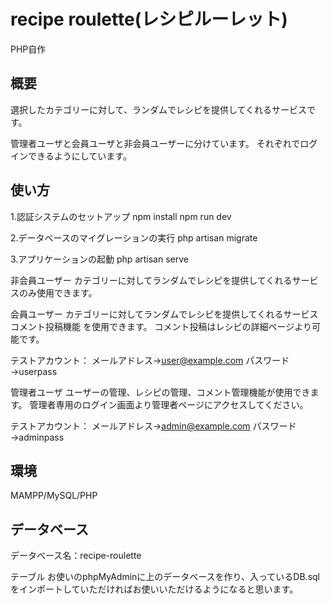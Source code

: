 # recipe roulette(レシピルーレット)
PHP自作

## 概要
選択したカテゴリーに対して、ランダムでレシピを提供してくれるサービスです。

管理者ユーザと会員ユーザと非会員ユーザーに分けています。
それぞれでログインできるようにしています。


## 使い方

1.認証システムのセットアップ
npm install
npm run dev

2.データベースのマイグレーションの実行
php artisan migrate

3.アプリケーションの起動
php artisan serve

非会員ユーザー
カテゴリーに対してランダムでレシピを提供してくれるサービスのみ使用できます。

会員ユーザー
カテゴリーに対してランダムでレシピを提供してくれるサービス
コメント投稿機能
を使用できます。
コメント投稿はレシピの詳細ページより可能です。

テストアカウント：
メールアドレス→user@example.com
パスワード→userpass

管理者ユーザ
ユーザーの管理、レシピの管理、コメント管理機能が使用できます。
管理者専用のログイン画面より管理者ページにアクセスしてください。

テストアカウント：
メールアドレス→admin@example.com
パスワード→adminpass


## 環境
MAMPP/MySQL/PHP


## データベース

データベース名：recipe-roulette

テーブル
お使いのphpMyAdminに上のデータベースを作り、入っているDB.sqlをインポートしていただければお使いいただけるようになると思います。
